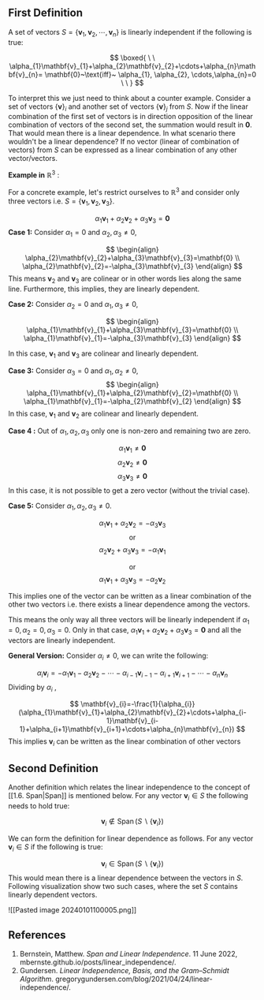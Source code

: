 
## First Definition 

A set of vectors $S=\{ \mathbf{v}_{1}, \mathbf{v}_{2},\cdots, \mathbf{v}_{n}\}$  is linearly independent if the following is true:

$$
\boxed{
\ \
\alpha_{1}\mathbf{v}_{1}+\alpha_{2}\mathbf{v}_{2}+\cdots+\alpha_{n}\mathbf{v}_{n}= \mathbf{0}~\text{iff}~ \alpha_{1}, \alpha_{2}, \cdots,\alpha_{n}=0 \ \ }
$$

To interpret this we just need to think about a counter example. Consider a set of vectors $\{\mathbf{v}\}_{i}$ and another set of vectors $\{\mathbf{v}\}_{j}$ from $S$. Now if the linear combination of the first set of vectors is in direction opposition of the linear combination of vectors of the second set, the summation would result in  $\mathbf{0}$. That would mean there is a linear dependence. In what scenario there wouldn't be a linear dependence? 
If no vector (linear of combination of vectors) from $S$ can be expressed as a linear combination of any other vector/vectors.

**Example in** $\mathbb{R}^3$ :

For a concrete example, let's restrict ourselves to $\mathbb{R}^3$ and consider only three vectors i.e. $S=\{ \mathbf{v}_{1},\mathbf{v}_{2},\mathbf{v}_{3}\}$.

$$
\alpha_{1} \mathbf{v}_1+\alpha_{2}\mathbf{v}_{2}+\alpha_{3}\mathbf{v}_{3}=\mathbf{0}
$$
**Case 1:** Consider $\alpha_{1}=0$ and $\alpha_{2},\alpha_{3}\neq 0$,  

$$
\begin{align}
\alpha_{2}\mathbf{v}_{2}+\alpha_{3}\mathbf{v}_{3}=\mathbf{0} \\
\alpha_{2}\mathbf{v}_{2}=-\alpha_{3}\mathbf{v}_{3}
\end{align}
$$
This means $\mathbf{v}_{2}$  and $\mathbf{v}_{3}$ are colinear or in other words lies along the same line. Furthermore, this implies, they are linearly dependent.

**Case 2:** Consider $\alpha_{2}=0$ and $\alpha_{1},\alpha_{3}\neq 0$,

$$
\begin{align}
\alpha_{1}\mathbf{v}_{1}+\alpha_{3}\mathbf{v}_{3}=\mathbf{0} \\
\alpha_{1}\mathbf{v}_{1}=-\alpha_{3}\mathbf{v}_{3}
\end{align}
$$

In this case, $\mathbf{v}_{1}$ and $\mathbf{v}_{3}$ are colinear and linearly dependent.

**Case 3:** Consider $\alpha_{3}=0$ and $\alpha_{1},\alpha_{2}\neq 0$,
$$
\begin{align}
\alpha_{1}\mathbf{v}_{1}+\alpha_{2}\mathbf{v}_{2}=\mathbf{0} \\
\alpha_{1}\mathbf{v}_{1}=-\alpha_{2}\mathbf{v}_{2}
\end{align}
$$
In this case, $\mathbf{v}_{1}$ and $\mathbf{v}_{2}$ are colinear and linearly dependent.

**Case 4 :** Out of $\alpha_{1},\alpha_{2},\alpha_{3}$  only one is non-zero and remaining two are zero. 

$$
\alpha_{1}\mathbf{v}_{1} \neq \mathbf{0}
$$
$$
\alpha_{2}\mathbf{v}_{2} \neq \mathbf{0}
$$
$$
\alpha_{3}\mathbf{v}_{3} \neq \mathbf{0}
$$
In this case, it is not possible to get a zero vector (without the trivial case).

**Case 5:**  Consider $\alpha_{1},\alpha_{2},\alpha_{3} \neq 0$.

$$
\alpha_{1} \mathbf{v}_1+\alpha_{2}\mathbf{v}_{2}=-\alpha_{3}\mathbf{v}_{3}
$$
$$
\text{or}
$$
$$
\alpha_{2} \mathbf{v}_2+\alpha_{3}\mathbf{v}_{3}=-\alpha_{1}\mathbf{v}_{1}
$$

$$
\text{or}
$$
$$
\alpha_{1} \mathbf{v}_1+\alpha_{3}\mathbf{v}_{3}=-\alpha_{2}\mathbf{v}_{2}
$$

This implies one of the vector can be written as a linear combination of the other two vectors i.e. there exists a linear dependence among the vectors.

This means the only way all three vectors will be linearly independent if $\alpha_{1}=0,\alpha_{2}=0,\alpha_{3}=0$. Only in that case, $\alpha_{1} \mathbf{v}_1+\alpha_{2}\mathbf{v}_{2}+\alpha_{3}\mathbf{v}_{3}=\mathbf{0}$ and all the vectors are linearly independent.

**General Version:** 
Consider $\alpha_{i}\neq 0$, we can write the following:

$$
\alpha_{i}\mathbf{v}_{i}=-\alpha_{1}\mathbf{v}_{1}-\alpha_{2}\mathbf{v}_{2}-\cdots-\alpha_{i-1}\mathbf{v}_{i-1}-\alpha_{i+1}\mathbf{v}_{i+1}-\cdots-\alpha_{n}\mathbf{v}_{n}
$$
Dividing by $\alpha_{i}$ ,

$$
\mathbf{v}_{i}=-\frac{1}{\alpha_{i}}(\alpha_{1}\mathbf{v}_{1}+\alpha_{2}\mathbf{v}_{2}+\cdots+\alpha_{i-1}\mathbf{v}_{i-1}+\alpha_{i+1}\mathbf{v}_{i+1}+\cdots+\alpha_{n}\mathbf{v}_{n})
$$
This implies $\mathbf{v}_{i}$ can be written as the linear combination of other vectors 

## Second Definition

Another definition which relates the linear independence to the concept of [[1.6. Span|Span]] is mentioned below. For any vector $\mathbf{v}_{i}\in S$ the following needs to hold true: 

$$
\mathbf{v}_i \notin \operatorname{Span}\left(S \backslash\left\{\mathbf{v}_i\right\}\right)
$$

We can form the definition for linear dependence as follows. For any vector $\mathbf{v}_{i}\in S$ if the following is true:

$$
\mathbf{v}_i \in \operatorname{Span}\left(S \backslash\left\{\mathbf{v}_i\right\}\right)
$$
This would mean there is a linear dependence between the vectors in $S$.
Following visualization show two such cases, where the set $S$ contains linearly dependent vectors.

![[Pasted image 20240101100005.png]]

## References

1.  Bernstein, Matthew. _Span and Linear Independence_. 11 June 2022, mbernste.github.io/posts/linear_independence/.
2. Gundersen. _Linear Independence, Basis, and the Gram–Schmidt Algorithm_. gregorygundersen.com/blog/2021/04/24/linear-independence/.








